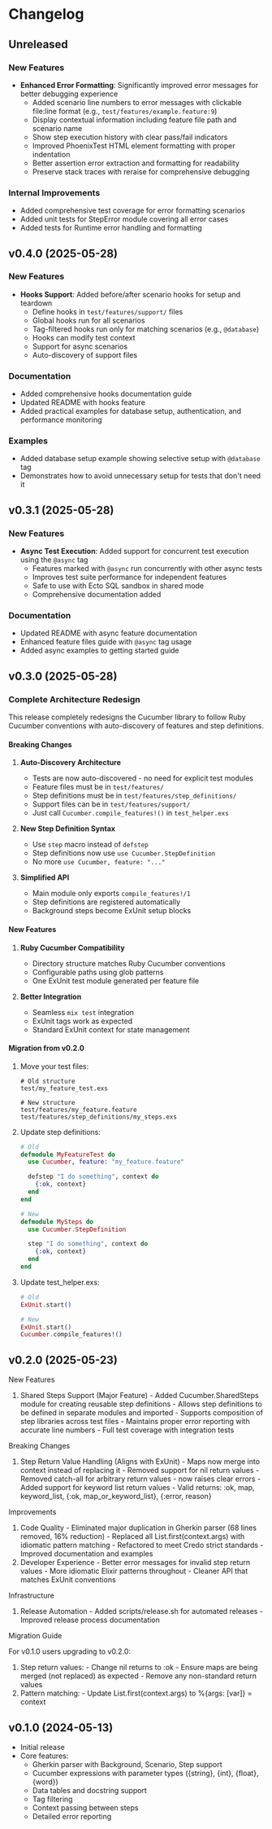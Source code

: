 # Changelog

## Unreleased

### New Features

- **Enhanced Error Formatting**: Significantly improved error messages for better debugging experience
  - Added scenario line numbers to error messages with clickable file:line format (e.g., `test/features/example.feature:9`)
  - Display contextual information including feature file path and scenario name
  - Show step execution history with clear pass/fail indicators
  - Improved PhoenixTest HTML element formatting with proper indentation
  - Better assertion error extraction and formatting for readability
  - Preserve stack traces with reraise for comprehensive debugging

### Internal Improvements

- Added comprehensive test coverage for error formatting scenarios
- Added unit tests for StepError module covering all error cases
- Added tests for Runtime error handling and formatting

## v0.4.0 (2025-05-28)

### New Features

- **Hooks Support**: Added before/after scenario hooks for setup and teardown
  - Define hooks in `test/features/support/` files
  - Global hooks run for all scenarios
  - Tag-filtered hooks run only for matching scenarios (e.g., `@database`)
  - Hooks can modify test context
  - Support for async scenarios
  - Auto-discovery of support files

### Documentation

- Added comprehensive hooks documentation guide
- Updated README with hooks feature
- Added practical examples for database setup, authentication, and performance monitoring

### Examples

- Added database setup example showing selective setup with `@database` tag
- Demonstrates how to avoid unnecessary setup for tests that don't need it

## v0.3.1 (2025-05-28)

### New Features

- **Async Test Execution**: Added support for concurrent test execution using the `@async` tag
  - Features marked with `@async` run concurrently with other async tests
  - Improves test suite performance for independent features
  - Safe to use with Ecto SQL sandbox in shared mode
  - Comprehensive documentation added

### Documentation

- Updated README with async feature documentation
- Enhanced feature files guide with `@async` tag usage
- Added async examples to getting started guide

## v0.3.0 (2025-05-28)

### Complete Architecture Redesign

This release completely redesigns the Cucumber library to follow Ruby Cucumber conventions with auto-discovery of features and step definitions.

#### Breaking Changes

1. **Auto-Discovery Architecture**
   - Tests are now auto-discovered - no need for explicit test modules
   - Feature files must be in `test/features/`
   - Step definitions must be in `test/features/step_definitions/`
   - Support files can be in `test/features/support/`
   - Just call `Cucumber.compile_features!()` in `test_helper.exs`

2. **New Step Definition Syntax**
   - Use `step` macro instead of `defstep`
   - Step definitions now use `use Cucumber.StepDefinition`
   - No more `use Cucumber, feature: "..."`

3. **Simplified API**
   - Main module only exports `compile_features!/1`
   - Step definitions are registered automatically
   - Background steps become ExUnit setup blocks

#### New Features

1. **Ruby Cucumber Compatibility**
   - Directory structure matches Ruby Cucumber conventions
   - Configurable paths using glob patterns
   - One ExUnit test module generated per feature file

2. **Better Integration**
   - Seamless `mix test` integration
   - ExUnit tags work as expected
   - Standard ExUnit context for state management

#### Migration from v0.2.0

1. Move your test files:
   ```
   # Old structure
   test/my_feature_test.exs

   # New structure
   test/features/my_feature.feature
   test/features/step_definitions/my_steps.exs
   ```

2. Update step definitions:
   ```elixir
   # Old
   defmodule MyFeatureTest do
     use Cucumber, feature: "my_feature.feature"

     defstep "I do something", context do
       {:ok, context}
     end
   end

   # New
   defmodule MySteps do
     use Cucumber.StepDefinition

     step "I do something", context do
       {:ok, context}
     end
   end
   ```

3. Update test_helper.exs:
   ```elixir
   # Old
   ExUnit.start()

   # New
   ExUnit.start()
   Cucumber.compile_features!()
   ```

## v0.2.0 (2025-05-23)

 New Features

  1. Shared Steps Support (Major Feature)
    - Added Cucumber.SharedSteps module for creating reusable step definitions
    - Allows step definitions to be defined in separate modules and imported
    - Supports composition of step libraries across test files
    - Maintains proper error reporting with accurate line numbers
    - Full test coverage with integration tests

  Breaking Changes

  1. Step Return Value Handling (Aligns with ExUnit)
    - Maps now merge into context instead of replacing it
    - Removed support for nil return values
    - Removed catch-all for arbitrary return values - now raises clear errors
    - Added support for keyword list return values
    - Valid returns: :ok, map, keyword_list, {:ok, map_or_keyword_list}, {:error, reason}

  Improvements

  1. Code Quality
    - Eliminated major duplication in Gherkin parser (68 lines removed, 16% reduction)
    - Replaced all List.first(context.args) with idiomatic pattern matching
    - Refactored to meet Credo strict standards
    - Improved documentation and examples
  2. Developer Experience
    - Better error messages for invalid step return values
    - More idiomatic Elixir patterns throughout
    - Cleaner API that matches ExUnit conventions

  Infrastructure

  1. Release Automation
    - Added scripts/release.sh for automated releases
    - Improved release process documentation

  Migration Guide

  For v0.1.0 users upgrading to v0.2.0:

  1. Step return values:
    - Change nil returns to :ok
    - Ensure maps are being merged (not replaced) as expected
    - Remove any non-standard return values
  2. Pattern matching:
    - Update List.first(context.args) to %{args: [var]} = context

## v0.1.0 (2024-05-13)

* Initial release
* Core features:
  * Gherkin parser with Background, Scenario, Step support
  * Cucumber expressions with parameter types ({string}, {int}, {float}, {word})
  * Data tables and docstring support
  * Tag filtering
  * Context passing between steps
  * Detailed error reporting
